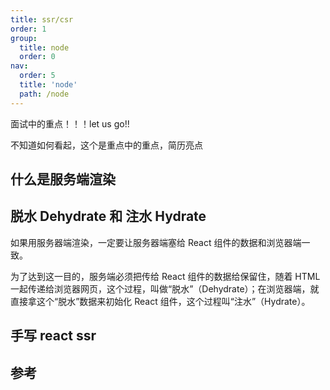 ```yaml
---
title: ssr/csr
order: 1
group:
  title: node
  order: 0
nav:
  order: 5
  title: 'node'
  path: /node
---
```


面试中的重点！！！let us go!!

不知道如何看起，这个是重点中的重点，简历亮点

## 什么是服务端渲染

## 脱水 Dehydrate 和 注水 Hydrate

如果用服务器端渲染，一定要让服务器端塞给 React 组件的数据和浏览器端一致。

为了达到这一目的，服务端必须把传给 React 组件的数据给保留住，随着 HTML 一起传递给浏览器网页，这个过程，叫做“脱水”（Dehydrate）；在浏览器端，就直接拿这个“脱水”数据来初始化 React 组件，这个过程叫“注水”（Hydrate）。

## 手写 react ssr

## 参考
